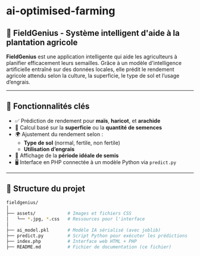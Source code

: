 # ai-optimised-farming
## 🌾 FieldGenius - Système intelligent d'aide à la plantation agricole

**FieldGenius** est une application intelligente qui aide les agriculteurs à planifier efficacement leurs semailles. Grâce à un modèle d'intelligence artificielle entraîné sur des données locales, elle prédit le rendement agricole attendu selon la culture, la superficie, le type de sol et l’usage d’engrais.

---

## 🚀 Fonctionnalités clés

- ✅ Prédiction de rendement pour **maïs**, **haricot**, et **arachide**
- 📐 Calcul basé sur la **superficie** ou la **quantité de semences**
- 🌍 Ajustement du rendement selon :
  - **Type de sol** (normal, fertile, non fertile)
  - **Utilisation d’engrais**
- 📆 Affichage de la **période idéale de semis**
- 🖥️ Interface en PHP connectée à un modèle Python via `predict.py`

---

## 📁 Structure du projet

```bash
fieldgenius/
│
├── assets/            # Images et fichiers CSS
│   └── *.jpg, *.css   # Ressources pour l'interface
│
├── ai_model.pkl       # Modèle IA sérialisé (avec joblib)
├── predict.py         # Script Python pour exécuter les prédictions
├── index.php          # Interface web HTML + PHP
├── README.md          # Fichier de documentation (ce fichier)
